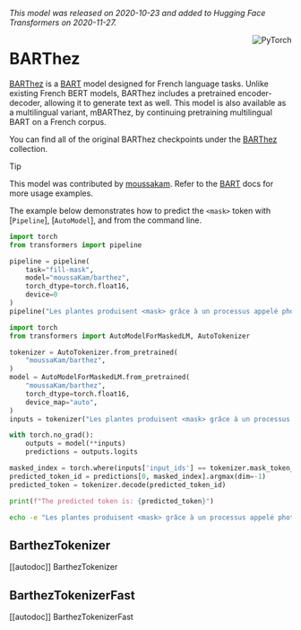 <!--Copyright 2020 The HuggingFace Team. All rights reserved.

Licensed under the Apache License, Version 2.0 (the "License"); you may not use this file except in compliance with
the License. You may obtain a copy of the License at

http://www.apache.org/licenses/LICENSE-2.0

Unless required by applicable law or agreed to in writing, software distributed under the License is distributed on
an "AS IS" BASIS, WITHOUT WARRANTIES OR CONDITIONS OF ANY KIND, either express or implied. See the License for the
specific language governing permissions and limitations under the License.

⚠️ Note that this file is in Markdown but contain specific syntax for our doc-builder (similar to MDX) that may not be
rendered properly in your Markdown viewer.

-->
*This model was released on 2020-10-23 and added to Hugging Face Transformers on 2020-11-27.*

<div style="float: right;">
    <div class="flex flex-wrap space-x-1">
        <img alt="PyTorch" src="https://img.shields.io/badge/PyTorch-DE3412?style=flat&logo=pytorch&logoColor=white">
    </div>
</div>

# BARThez

[BARThez](https://huggingface.co/papers/2010.12321) is a [BART](./bart) model designed for French language tasks. Unlike existing French BERT models, BARThez includes a pretrained encoder-decoder, allowing it to generate text as well. This model is also available as a multilingual variant, mBARThez, by continuing pretraining multilingual BART on a French corpus.

You can find all of the original BARThez checkpoints under the [BARThez](https://huggingface.co/collections/dascim/barthez-670920b569a07aa53e3b6887) collection.

> [!TIP]
> This model was contributed by [moussakam](https://huggingface.co/moussakam).
> Refer to the [BART](./bart) docs for more usage examples.


The example below demonstrates how to predict the `<mask>` token with [`Pipeline`], [`AutoModel`], and from the command line.

<hfoptions id="usage">
<hfoption id="Pipeline">

```py
import torch
from transformers import pipeline

pipeline = pipeline(
    task="fill-mask",
    model="moussaKam/barthez",
    torch_dtype=torch.float16,
    device=0
)
pipeline("Les plantes produisent <mask> grâce à un processus appelé photosynthèse.")
```

</hfoption>
<hfoption id="AutoModel">

```py
import torch
from transformers import AutoModelForMaskedLM, AutoTokenizer

tokenizer = AutoTokenizer.from_pretrained(
    "moussaKam/barthez",
)
model = AutoModelForMaskedLM.from_pretrained(
    "moussaKam/barthez",
    torch_dtype=torch.float16,
    device_map="auto",
)
inputs = tokenizer("Les plantes produisent <mask> grâce à un processus appelé photosynthèse.", return_tensors="pt").to(model.device)

with torch.no_grad():
    outputs = model(**inputs)
    predictions = outputs.logits

masked_index = torch.where(inputs['input_ids'] == tokenizer.mask_token_id)[1]
predicted_token_id = predictions[0, masked_index].argmax(dim=-1)
predicted_token = tokenizer.decode(predicted_token_id)

print(f"The predicted token is: {predicted_token}")
```

</hfoption>
<hfoption id="transformers CLI">

```bash
echo -e "Les plantes produisent <mask> grâce à un processus appelé photosynthèse." | transformers run --task fill-mask --model moussaKam/barthez --device 0
```

</hfoption>
</hfoptions>

## BarthezTokenizer

[[autodoc]] BarthezTokenizer

## BarthezTokenizerFast

[[autodoc]] BarthezTokenizerFast
